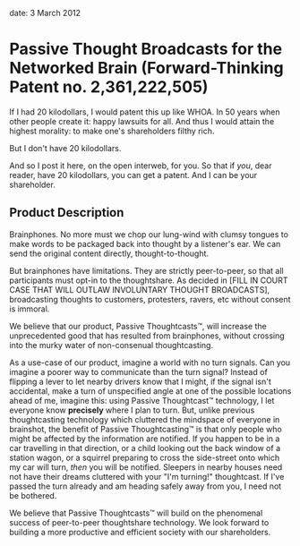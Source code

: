 date: 3 March 2012

# Passive Thought Broadcasts for the Networked Brain (Forward-Thinking Patent no. 2,361,222,505)

If I had 20 kilodollars, I would patent this up like WHOA. In 50
years when other people create it: happy lawsuits for all. And thus I
would attain the highest morality: to make one's shareholders filthy
rich.

But I don't have 20 kilodollars.

And so I post it here, on the open interweb, for you. So that if _you_,
dear reader, have 20 kilodollars, you can get a patent. And I can be
your shareholder.

## Product Description

Brainphones. No more must we chop our lung-wind with clumsy tongues to
make words to be packaged back into thought by a listener's ear. We can
send the original content directly, thought-to-thought.

But brainphones have limitations. They are strictly peer-to-peer, so
that all participants must opt-in to the thoughtshare. As decided in
[FILL IN COURT CASE THAT WILL OUTLAW INVOLUNTARY THOUGHT BROADCASTS],
broadcasting thoughts to customers, protesters, ravers, etc without
consent is immoral.

We believe that our product, Passive Thoughtcasts&trade;, will increase
the unprecedented good that has resulted from brainphones, without
crossing into the murky water of non-consenual thoughtcasting.

As a use-case of our product, imagine a world with no turn signals. Can
you imagine a poorer way to communicate than the turn signal? Instead of
flipping a lever to let nearby drivers know that I might, if the signal
isn't accidental, make a turn of unspecified angle at one of the
possible locations ahead of me, imagine this: using Passive Thoughtcast™
technology, I let everyone know **precisely** where I plan to turn. But,
unlike previous thoughtcasting technology which cluttered the mindspace
of everyone in brainshot, the benefit of Passive Thoughtcasting&trade;
is that only people who might be affected by the information are
notified. If you happen to be in a car travelling in that direction, or
a child looking out the back window of a station wagon, or a squirrel
preparing to cross the side-street onto which my car will turn, _then_
you will be notified. Sleepers in nearby houses need not have their
dreams cluttered with your "I'm turning!" thoughtcast. If I've passed
the turn already and am heading safely away from you, I need not be
bothered.

We believe that Passive Thoughtcasts&trade; will build on the phenomenal
success of peer-to-peer thoughtshare technology. We look forward to
building a more productive and efficient society with our shareholders.
